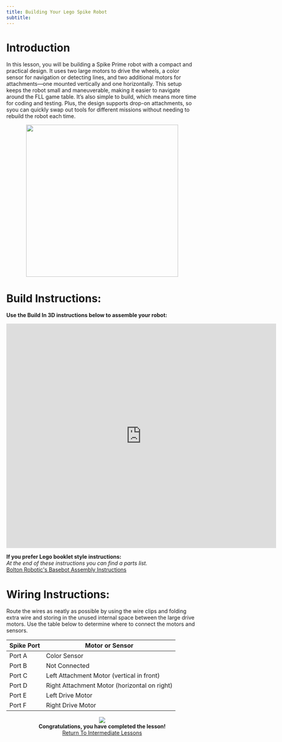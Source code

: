 ```yaml
---
title: Building Your Lego Spike Robot
subtitle:
---
```


# Introduction
In this lesson, you will be building a Spike Prime robot with a compact and practical design. It uses two large motors to drive the wheels, a color sensor for navigation or detecting lines, and two additional motors for attachments—one mounted vertically and one horizontally. This setup keeps the robot small and maneuverable, making it easier to navigate around the FLL game table. It’s also simple to build, which means more time for coding and testing. Plus, the design supports drop-on attachments, so syou can quickly swap out tools for different missions without needing to rebuild the robot each time.

<p align="center">
<IMG ALIGN="CENTER" SRC="https://fssfll.github.io/fssfll/spike/images/spike_robot2.jpg" width="400">
</p>

# Build Instructions:
<B>Use the Build In 3D instructions below to assemble your robot:</B>
<p align="center">
<iframe src="https://platform.buildin3d.com/embed/instructions/4136-bolton-robotic-s-first-lego-league-basebot" scrolling="no" width="710" height="590" allow="fullscreen" style="border: 0px;" title="Bolton Robotic's First Lego League Basebot"></iframe>
</P>

<B>If you prefer Lego booklet style instructions:</B><BR>
<I>At the end of these instructions you can find a parts list.</I><BR>
[Bolton Robotic's Basebot Assembly Instructions](https://fssfll.github.io/fssfll/spike/lessons/spike_robot/bolton_spikebot_inst.pdf)

# Wiring Instructions:
Route the wires as neatly as possible by using the wire clips and folding extra wire and storing in the unused internal space between the large drive motors.  Use the table below to determine where to connect the motors and sensors.

**Spike Port** | **Motor or Sensor**
--- | ---
Port A | Color Sensor
Port B | Not Connected
Port C | Left Attachment Motor (vertical in front)
Port D | Right Attachment Motor (horizontal on right)
Port E | Left Drive Motor
Port F | Right Drive Motor

<p align="center">
<IMG ALIGN="CENTER" SRC="https://fssfll.github.io/fssfll/images/finish.jpg">
<BR>
<B>Congratulations, you have completed the lesson!</B><BR>
<A HREF="https://fssfll.github.io/fssfll/spike/lessons/intermediate/">Return To Intermediate Lessons</A>
<BR>
 </P>
